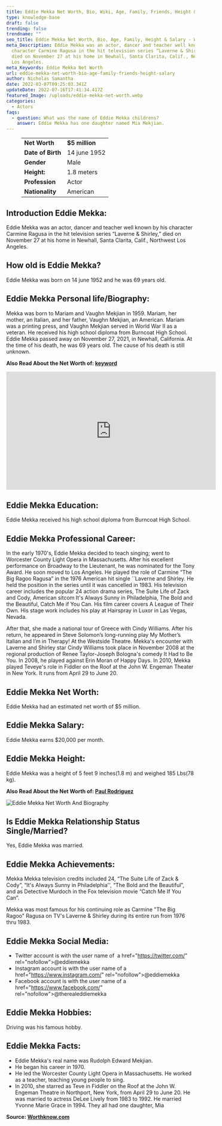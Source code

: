 ```yaml
---
title: Eddie Mekka Net Worth, Bio, Wiki, Age, Family, Friends, Height & Salary
type: knowledge-base
draft: false
trending: false
trendname: ""
seo_title: Eddie Mekka Net Worth, Bio, Age, Family, Height & Salary - WorthKnow
meta_Description: Eddie Mekka was an actor, dancer and teacher well known by his
  character Carmine Ragusa in the hit television series “Laverne & Shirley,”
  died on November 27 at his home in Newhall, Santa Clarita, Calif., Northwest
  Los Angeles.
meta_Keywords: Eddie Mekka Net Worth
url: eddie-mekka-net-worth-bio-age-family-friends-height-salary
author: Nicholas Samantha
date: 2022-03-07T09:25:03.341Z
updateDate: 2022-07-16T17:41:34.417Z
featured_Image: /uploads/eddie-mekka-net-worth.webp
categories:
  - Actors
faqs:
  - question: What was the name of Eddie Mekka childrens?
    answer: Eddie Mekka has one daughter named Mia Mekjian.
---
```

<figure class="wp-block-table is-style-stripes">
  <table>
    <tbody>
      <tr>
        <td>
          <strong>Net Worth</strong>
        </td>
        <td>
          <strong>$5 million</strong>
        </td>
      </tr>
      <tr>
        <td>
          <strong>Date of Birth</strong>
        </td>
        <td>14 june 1952</td>
      </tr>
      <tr>
        <td>
          <strong>Gender</strong>
        </td>
        <td>Male</td>
      </tr>
      <tr>
        <td>
          <strong>Height:</strong>
        </td>
        <td>1.8 meters</td>
      </tr>
      <tr>
        <td>
          <strong>Profession</strong>
        </td>
        <td>Actor</td>
      </tr>
      <tr>
        <td>
          <strong>Nationality</strong>
        </td>
        <td>American</td>
      </tr>
    </tbody>
  </table>
</figure>

## Introduction Eddie Mekka:

Eddie Mekka was an actor, dancer and teacher well known by his character Carmine Ragusa in the hit television series “Laverne & Shirley,” died on November 27 at his home in Newhall, Santa Clarita, Calif., Northwest Los Angeles.

## How old is Eddie Mekka?

Eddie Mekka was born on 14 june 1952 and he was 69 years old.

## Eddie Mekka Personal life/Biography:

Mekka was born to Mariam and Vaughn Mekjian in 1959. Mariam, her mother, an Italian, and her father, Vaughn Mekjian, an American. Mariam was a printing press, and Vaughn Mekjian served in World War II as a veteran. He received his high school diploma from Burncoat High School. Eddie Mekka passed away on November 27, 2021, in Newhall, California. At the time of his death, he was 69 years old. The cause of his death is still unknown.

**Also Read About the Net Worth of: <a href="https://worthknow.com/aaron-franklin-net-worth-bio-wiki-age-family-friends-height-salary/" target="_blank" rel="noopener">keyword</a>**

<iframe width="560" height="315" src="https://www.youtube.com/embed/jNQaTZ6TO98" title="YouTube video player" frameborder="0" allow="accelerometer; autoplay; clipboard-write; encrypted-media; gyroscope; picture-in-picture" allowfullscreen></iframe>

## Eddie Mekka Education:

Eddie Mekka received his high school diploma from Burncoat High School.

## Eddie Mekka Professional Career:

In the early 1970's, Eddie Mekka decided to teach singing; went to Worcester County Light Opera in Massachusetts. After his excellent performance on Broadway to the Lieutenant, he was nominated for the Tony Award. He soon moved to Los Angeles. He played the role of Carmine “The Big Ragoo Ragusa” in the 1976 American hit single \`\`Laverne and Shirley.  He held the position in the series until it was cancelled in 1983. His television career includes the popular 24 action drama series, The Suite Life of Zack and Cody, American sitcom It's Always Sunny in Philadelphia, The Bold and the Beautiful, Catch Me if You Can. His film career covers A League of Their Own. His stage work includes his play at Hairspray in Luxor in Las Vegas, Nevada. 

After that, she made a national tour of Greece with Cindy Williams. After his return, he appeared in Steve Solomon’s long-running play My Mother’s Italian and I’m in Therapy! At the Westside Theatre. Mekka's encounter with Laverne and Shirley star Cindy Williams took place in November 2008 at the regional production of Renee Taylor-Joseph Bologna's comedy It Had to Be You. In 2008, he played against Erin Moran of Happy Days. In 2010, Mekka played Teveye's role in Fiddler on the Roof at the John W. Engeman Theater in New York. It runs from April 29 to June 20.

## Eddie Mekka Net Worth:

Eddie Mekka had an estimated net worth of $5 million.

## Eddie Mekka Salary:

Eddie Mekka earns $20,000 per month.

## Eddie Mekka Height:

Eddie Mekka was a height of 5 feet 9 inches(1.8 m) and weighed 185 Lbs(78 kg).

**Also Read About the Net Worth of: <a href="https://worthknow.com/paul-rodriguez-net-worth-bio-wiki-age-family-friends-height-salary/" target="_blank" rel="noopener">Paul Rodriguez</a>**

![Eddie Mekka Net Worth And Biography](/uploads/eddie-mekka-.webp)

## Is Eddie Mekka Relationship Status Single/Married?

Yes, Eddie Mekka was married.

## Eddie Mekka Achievements:

Mekka Mekka television credits included 24, “The Suite Life of Zack & Cody”, “It's Always Sunny in Philadelphia'', “The Bold and the Beautiful”, and as Detective Murdoch in the Fox television movie “Catch Me If You Can”.

Mekka was most famous for his continuing role as Carmine "The Big Ragoo" Ragusa on TV's Laverne & Shirley during its entire run from 1976 thru 1983.

## Eddie Mekka Social Media:

* Twitter account is with the user name of  a href="[](https://bbquing.com/)https://twitter.com/" rel="nofollow">@eddiemekka</a>
* Instagram account is with the user name of a href="[](https://bbquing.com/)https://www.instagram.com/" rel="nofollow">@eddiemekka</a>
* Facebook account is with the user name of a href="[](https://bbquing.com/)https://www.facebook.com/" rel="nofollow">@therealeddiemekka</a>

## Eddie Mekka Hobbies:

Driving was his famous hobby.

## Eddie Mekka Facts:

* Eddie Mekka's real name was Rudolph Edward Mekjian. 
* He began his career in 1970. 
* He led the Worcester County Light Opera in Massachusetts. He worked as a teacher, teaching young people to sing. 
* In 2010, she starred as Teve in Fiddler on the Roof at the John W. Engeman Theatre in Northport, New York, from April 29 to June 20. He was married to actress DeLee Lively from 1983 to 1992. He married Yvonne Marie Grace in 1994. They all had one daughter, Mia

**Source: <a href="https://worthknow.com/" target="_blank" rel="noopener">Worthknow.com</a>**